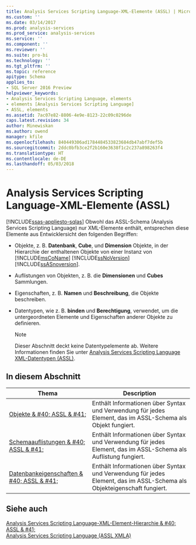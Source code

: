 ```yaml
---
title: Analysis Services Scripting Language-XML-Elemente (ASSL) | Microsoft Docs
ms.custom: ''
ms.date: 03/14/2017
ms.prod: analysis-services
ms.prod_service: analysis-services
ms.service: ''
ms.component: ''
ms.reviewer: ''
ms.suite: pro-bi
ms.technology: ''
ms.tgt_pltfrm: ''
ms.topic: reference
apitype: Schema
applies_to:
- SQL Server 2016 Preview
helpviewer_keywords:
- Analysis Services Scripting Language, elements
- elements [Analysis Services Scripting Language]
- ASSL, elements
ms.assetid: 7ac07e82-8806-4e9e-8123-22c09c0296de
caps.latest.revision: 34
author: Minewiskan
ms.author: owend
manager: kfile
ms.openlocfilehash: 840449306ad1784484533823684db47abf7def5b
ms.sourcegitcommit: 2ddc0bfb3ce2f2b160e3638f1c2c237a898263f4
ms.translationtype: HT
ms.contentlocale: de-DE
ms.lasthandoff: 05/03/2018
---
```

# <a name="analysis-services-scripting-language-xml-elements-assl"></a>Analysis Services Scripting Language-XML-Elemente (ASSL)
[!INCLUDE[ssas-appliesto-sqlas](../../includes/ssas-appliesto-sqlas.md)]
  Obwohl das ASSL-Schema (Analysis Services Scripting Language) nur XML-Elemente enthält, entsprechen diese Elemente aus Entwicklersicht den folgenden Begriffen:  
  
-   Objekte, z. B. **Datenbank**, **Cube**, und **Dimension** Objekte, in der Hierarchie der enthaltenen Objekte von einer Instanz von [!INCLUDE[msCoName](../../includes/msconame-md.md)] [!INCLUDE[ssNoVersion](../../includes/ssnoversion-md.md)] [!INCLUDE[ssASnoversion](../../includes/ssasnoversion-md.md)].  
  
-   Auflistungen von Objekten, z. B. die **Dimensionen** und **Cubes** Sammlungen.  
  
-   Eigenschaften, z. B. **Namen** und **Beschreibung**, die Objekte beschreiben.  
  
-   Datentypen, wie z. B. **binden** und **Berechtigung**, verwendet, um die untergeordneten Elemente und Eigenschaften anderer Objekte zu definieren.  
  
    > [!NOTE]  
    >  Dieser Abschnitt deckt keine Datentypelemente ab. Weitere Informationen finden Sie unter [Analysis Services Scripting Language XML-Datentypen &#40;ASSL&#41;](../../analysis-services/scripting/data-type/analysis-services-scripting-language-xml-data-types-assl.md).  
  
## <a name="in-this-section"></a>In diesem Abschnitt  
  
|Thema|Description|  
|-----------|-----------------|  
|[Objekte & #40; ASSL & #41;](../../analysis-services/scripting/objects/objects-assl.md)|Enthält Informationen über Syntax und Verwendung für jedes Element, das im ASSL-Schema als Objekt fungiert.|  
|[Schemaauflistungen & #40; ASSL & #41;](../../analysis-services/scripting/collections/collections-assl.md)|Enthält Informationen über Syntax und Verwendung für jedes Element, das im ASSL-Schema als Auflistung fungiert.|  
|[Datenbankeigenschaften & #40; ASSL & #41;](../../analysis-services/scripting/properties/properties-assl.md)|Enthält Informationen über Syntax und Verwendung für jedes Element, das im ASSL-Schema als Objekteigenschaft fungiert.|  
  
## <a name="see-also"></a>Siehe auch  
 [Analysis Services Scripting Language-XML-Element-Hierarchie & #40; ASSL & #41;](../../analysis-services/scripting/analysis-services-scripting-language-xml-element-hierarchy-assl.md)   
 [Analysis Services Scripting Language &#40;ASSL XMLA&#41;](../../analysis-services/scripting/analysis-services-scripting-language-assl-for-xmla.md)  
  
  
